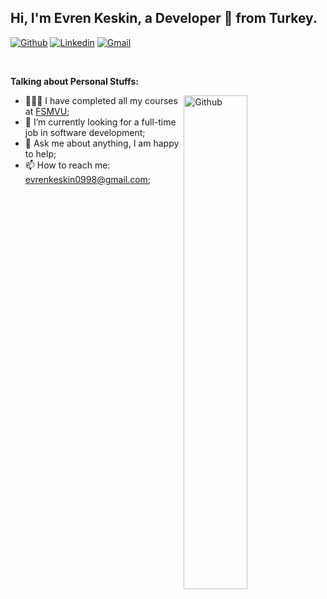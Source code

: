 
## Hi, I'm Evren Keskin, a Developer 🚀 from Turkey.

[![Github](https://img.shields.io/badge/-Github-000?style=flat&logo=Github&logoColor=white)](https://github.com/keskinEvren)
[![Linkedin](https://img.shields.io/badge/-LinkedIn-blue?style=flat&logo=Linkedin&logoColor=white)](https://www.linkedin.com/in/evren-keskin-099065127/)
[![Gmail](https://img.shields.io/badge/-Gmail-c14438?style=flat&logo=Gmail&logoColor=white)](mailto:evrenkeskin0998@gmail.com)

&nbsp;

  
**Talking about Personal Stuffs:**

<img width="45%" align="right" alt="Github" src="https://raw.githubusercontent.com/onimur/.github/master/.resources/git-header.svg" />

- 👨🏽‍💻 I have completed all my courses at [FSMVU](https://int.fsm.edu.tr/);
- 🌱 I’m currently looking for a full-time job in software development; 
- 💬 Ask me about anything, I am happy to help;
- 📫 How to reach me: evrenkeskin0998@gmail.com;

